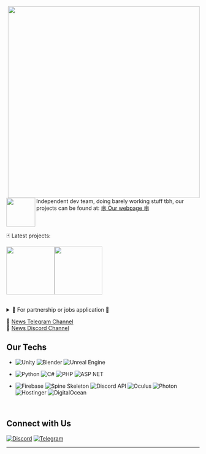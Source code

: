 <p float="right">
  <img src='https://mentallystable4sure.dev/assets/images/banner-bg.png' width='500' align="right">
  <p float="right">
 
  <a href="https://mentallystable4sure.dev/"><img src='https://mentallystable4sure.dev/assets/images/features-icon-1.png' width='75' align="left"></a>
  
  Independent dev team, doing barely working stuff tbh, our projects can be found at: [🕸️ Our webpage 🕸️](https://mentallystable4sure.dev/)

  <br><br>
  🃏 Latest projects:

  <a href="https://discord.com/oauth2/authorize?client_id=739487241469952000&permissions=8&scope=bot"><img src='https://mentallystable4sure.dev/assets/images/github-item-eremite.png' width='125' align="center"></a><a href="https://github.com/MentallyStable4sure/MD5-Hasher/releases"><img src='https://mentallystable4sure.dev/assets/images/github-item-md5hasher.png' width='125' align="center"></a>
  <br><br>
  <details>
  <summary>💬 For partnership or jobs application 💬</summary>

  ```
  corp@mentallystable4sure.dev
  ```
  </details>

  💌 [News Telegram Channel](https://t.me/mentallystable4sure) \
  💌 [News Discord Channel](https://discord.gg/mentallystable4sure)
  </p>
</p>
    
  ## Our Techs
    
- ![Unity](https://img.shields.io/badge/-Unity-black?style=for-the-badge&logo=unity)
  ![Blender](https://img.shields.io/badge/-Blender-red?style=for-the-badge&logo=blender&logoColor=white)
  ![Unreal Engine](https://img.shields.io/badge/-Unreal-black?style=for-the-badge&logo=unreal-engine)
- ![Python](https://img.shields.io/badge/Python-14354c?style=for-the-badge&logo=python&logoColor=ffffff)
  ![C#](https://img.shields.io/badge/Csharp-%230175C2.svg?style=for-the-badge&logo=csharp&logoColor=white)
  ![PHP](https://img.shields.io/badge/php-000000.svg?style=for-the-badge&logo=php&logoColor=8564d9)
  ![ASP NET](https://img.shields.io/badge/asp.net-000000.svg?style=for-the-badge&logo=dotnet&logoColor=blue)
- ![Firebase](https://img.shields.io/badge/Firebase-F4A460.svg?style=for-the-badge&logo=Firebase&logoColor=white)
  ![Spine Skeleton](https://img.shields.io/badge/Spine-Skeleton-%2302569B.svg?style=for-the-badge&logo=spine&logoColor=white)
  ![Discord API](https://img.shields.io/badge/Discord-API-%2302569B.svg?style=for-the-badge&logo=discord&logoColor=white)
  ![Oculus](https://img.shields.io/badge/Oculus-000000.svg?style=for-the-badge&logo=oculus&logoColor=white)
  ![Photon](https://img.shields.io/badge/Photon-%2302569B.svg?style=for-the-badge&logo=Photon&logoColor=white)
  ![Hostinger](https://img.shields.io/badge/Hostinger-%230167ff.svg?style=for-the-badge&logo=hostinger&logoColor=white)
  ![DigitalOcean](https://img.shields.io/badge/DigitalOcean-%230167ff.svg?style=for-the-badge&logo=digitalOcean&logoColor=white)
  
  </p>
 </p>
 <br>
 
## Connect with Us

  [![Discord](https://img.shields.io/badge/Discord-5865F2?style=for-the-badge&logo=discord&logoColor=white)](https://discord.gg/mentallystable4sure)
  [![Telegram](https://img.shields.io/badge/Telegram-9370DB?&style=for-the-badge&logo=telegram&logoColor=white)](https://t.me/mentallystable4sure)

___

